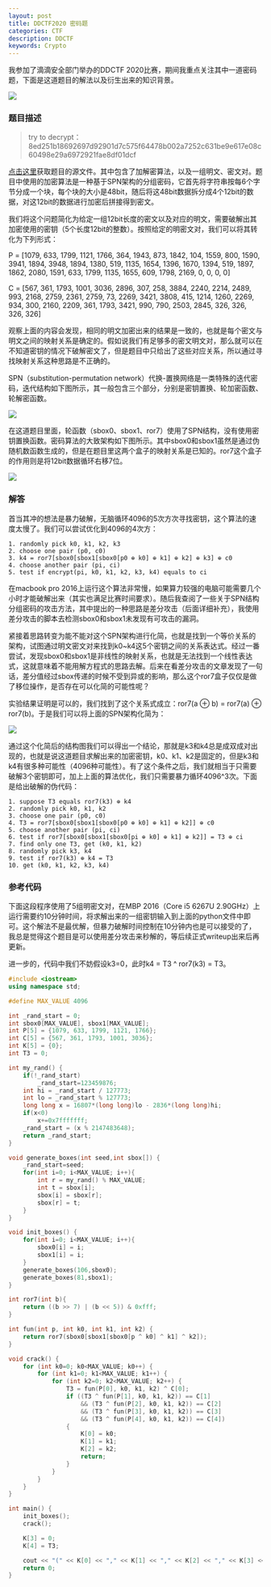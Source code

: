 ```yaml
---
layout: post
title: DDCTF2020 密码题
categories: CTF
description: DDCTF
keywords: Crypto
---
```


我参加了滴滴安全部门举办的DDCTF 2020比赛，期间我重点关注其中一道密码题，下面是这道题目的解法以及衍生出来的知识背景。

<script type="text/javascript" async
  src="https://alienx.oss-cn-shenzhen.aliyuncs.com/js/MathJax.js?config=TeX-MML-AM_CHTML">
</script>

![](https://alienx.oss-cn-shenzhen.aliyuncs.com/images/discovery/A0515.png)


### 题目描述

> try to decrypt：8ed251b18692697d92901d7c575f64478b002a7252c631be9e617e08c60498e29a6972921fae8df01dcf

[点击这里][1]获取题目的源文件。其中包含了加解密算法，以及一组明文、密文对。题目中使用的加密算法是一种基于SPN架构的分组密码，它首先将字符串按每6个字节分成一个块，每个块的大小是48bit，随后将这48bit数据拆分成4个12bit的数据，对这12bit的数据进行加密后拼接得到密文。

我们将这个问题简化为给定一组12bit长度的密文以及对应的明文，需要破解出其加密使用的密钥（5个长度12bit的整数）。按照给定的明密文对，我们可以将其转化为下列形式：

P = [1079, 633, 1799, 1121, 1766, 364, 1943, 873, 1842, 104, 1559, 800, 1590, 3941, 1894, 3948, 1894, 1380, 519, 1135, 1654, 1396, 1670, 1394, 519, 1897, 1862, 2080, 1591, 633, 1799, 1135, 1655, 609, 1798, 2169, 0, 0, 0, 0]

C = [567, 361, 1793, 1001, 3036, 2896, 307, 258, 3884, 2240, 2214, 2489, 993, 2168, 2759, 2361, 2759, 73, 2269, 3421, 3808, 415, 1214, 1260, 2269, 934, 300, 2160, 2209, 361, 1793, 3421, 990, 790, 2503, 2845, 326, 326, 326, 326]

观察上面的内容会发现，相同的明文加密出来的结果是一致的，也就是每个密文与明文之间的映射关系是确定的。假如说我们有足够多的密文明文对，那么就可以在不知道密钥的情况下破解密文了，但是题目中只给出了这些对应关系，所以通过寻找映射关系这种思路是不正确的。

SPN（substitution-permutation network）代换-置换网络是一类特殊的迭代密码，迭代结构如下图所示，其一般包含三个部分，分别是密钥置换、轮加密函数、轮解密函数。

![](https://alienx.oss-cn-shenzhen.aliyuncs.com/images/CTF/C20200908-3.png)

在这道题目里面，轮函数（sbox0、sbox1、ror7）使用了SPN结构，没有使用密钥置换函数。密码算法的大致架构如下图所示。其中sbox0和sbox1虽然是通过伪随机数函数生成的，但是在题目里这两个盒子的映射关系是已知的。ror7这个盒子的作用则是将12bit数据循环右移7位。

![](https://alienx.oss-cn-shenzhen.aliyuncs.com/images/CTF/C20200908-1.png)

### 解答

首当其冲的想法是暴力破解，无脑循环4096的5次方次寻找密钥，这个算法的速度太慢了。我们可以尝试优化到4096的4次方：

```
1. randomly pick k0, k1, k2, k3
2. choose one pair (p0, c0)
3. k4 = ror7[sbox0[sbox1[sbox0[p0 ⊕ k0] ⊕ k1] ⊕ k2] ⊕ k3] ⊕ c0
4. choose another pair (pi, ci)
5. test if encrypt(pi, k0, k1, k2, k3, k4) equals to ci
```

在macbook pro 2016上运行这个算法非常慢，如果算力较强的电脑可能需要几个小时才能破解出来（其实也满足比赛时间要求）。随后我查阅了一些关于SPN结构分组密码的攻击方法，其中提出的一种思路是差分攻击（后面详细补充），我使用差分攻击的脚本去检测sbox0和sbox1未发现有可攻击的漏洞。

紧接着思路转变为能不能对这个SPN架构进行化简，也就是找到一个等价关系的架构，试图通过明文密文对来找到k0~k4这5个密钥之间的关系表达式。经过一番尝试，发现sbox0和sbox1是非线性的映射关系，也就是无法找到一个线性表达式，这就意味着不能用解方程式的思路去解。后来在看差分攻击的文章发现了一句话，差分值经过sbox传递的时候不受到异或的影响，那么这个ror7盒子仅仅是做了移位操作，是否存在可以化简的可能性呢？

实验结果证明是可以的，我们找到了这个关系式成立：ror7(a ⊕ b) = ror7(a) ⊕ ror7(b)。于是我们可以将上面的SPN架构化简为：

![](https://alienx.oss-cn-shenzhen.aliyuncs.com/images/CTF/C20200908-2.png)

通过这个化简后的结构图我们可以得出一个结论，那就是k3和k4总是成双成对出现的，也就是说这道题目求解出来的加密密钥，k0、k1、k2是固定的，但是k3和k4有很多种可能性（4096种可能性）。有了这个条件之后，我们就相当于只需要破解3个密钥即可，加上上面的算法优化，我们只需要暴力循环4096^3次。下面是给出破解的伪代码：

```
1. suppose T3 equals ror7(k3) ⊕ k4
2. randomly pick k0, k1, k2
3. choose one pair (p0, c0)
4. T3 = ror7[sbox0[sbox1[sbox0[p0 ⊕ k0] ⊕ k1] ⊕ k2]] ⊕ c0
5. choose another pair (pi, ci)
6. test if ror7[sbox0[sbox1[sbox0[pi ⊕ k0] ⊕ k1] ⊕ k2]] = T3 ⊕ ci
7. find only one T3, get (k0, k1, k2)
8. randomly pick k3, k4
9. test if ror7(k3) ⊕ k4 = T3
10. get (k0, k1, k2, k3, k4)
```

### 参考代码

下面这段程序使用了5组明密文对，在MBP 2016（Core i5 6267U 2.90GHz）上运行需要约10分钟时间，将求解出来的一组密钥输入到上面的python文件中即可。这个解法不是最优解，但暴力破解时间控制在10分钟内也是可以接受的了，我总是觉得这个题目是可以使用差分攻击来秒解的，等后续正式writeup出来后再更新。

进一步的，代码中我们不妨假设k3=0，此时k4 = T3 ^ ror7(k3) = T3。

```c++
#include <iostream>
using namespace std;

#define MAX_VALUE 4096

int _rand_start = 0;
int sbox0[MAX_VALUE], sbox1[MAX_VALUE];
int P[5] = {1079, 633, 1799, 1121, 1766};
int C[5] = {567, 361, 1793, 1001, 3036};
int K[5] = {0};
int T3 = 0;

int my_rand() {
	if(!_rand_start)
		_rand_start=123459876;
	int hi = _rand_start / 127773;
	int lo = _rand_start % 127773;
	long long x = 16807*(long long)lo - 2836*(long long)hi;
	if(x<0)
		x+=0x7fffffff;
	_rand_start = (x % 2147483648);
	return _rand_start;
}

void generate_boxes(int seed,int sbox[]) {
	_rand_start=seed;
	for(int i=0; i<MAX_VALUE; i++){
		int r = my_rand() % MAX_VALUE;
		int t = sbox[i];
		sbox[i] = sbox[r];
		sbox[r] = t;
	}
}

void init_boxes() {
	for(int i=0; i<MAX_VALUE; i++){
		sbox0[i] = i;
		sbox1[i] = i;
	}
	generate_boxes(106,sbox0);
	generate_boxes(81,sbox1);
}

int ror7(int b){
	return ((b >> 7) | (b << 5)) & 0xfff;
}

int fun(int p, int k0, int k1, int k2) {
    return ror7(sbox0[sbox1[sbox0[p ^ k0] ^ k1] ^ k2]);
}

void crack() {
    for (int k0=0; k0<MAX_VALUE; k0++) {
        for (int k1=0; k1<MAX_VALUE; k1++) {
            for (int k2=0; k2<MAX_VALUE; k2++) {
                T3 = fun(P[0], k0, k1, k2) ^ C[0];
                if ((T3 ^ fun(P[1], k0, k1, k2)) == C[1]
                    && (T3 ^ fun(P[2], k0, k1, k2)) == C[2]
                    && (T3 ^ fun(P[3], k0, k1, k2)) == C[3]
                    && (T3 ^ fun(P[4], k0, k1, k2)) == C[4]) 
                {
                    K[0] = k0;
                    K[1] = k1;
                    K[2] = k2;
                    return;
                }
            }
        }
    }
}

int main() {
    init_boxes();
    crack();

    K[3] = 0;
    K[4] = T3;

    cout << "(" << K[0] << "," << K[1] << "," << K[2] << "," << K[3] << "," << K[4] << ")" << endl;
    return 0;
}
```

[1]: https://xssor.oss-cn-beijing.aliyuncs.com/DDCTF2020/DDCTF2020_decrypt.py